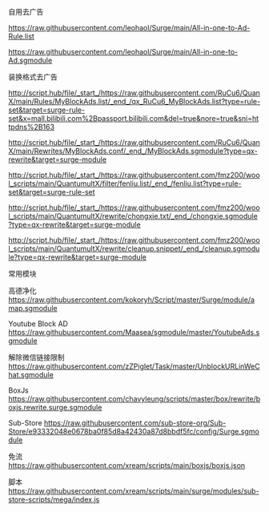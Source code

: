 自用去广告

https://raw.githubusercontent.com/leohaol/Surge/main/All-in-one-to-Ad-Rule.list

https://raw.githubusercontent.com/leohaol/Surge/main/All-in-one-to-Ad.sgmodule

装换格式去广告

http://script.hub/file/_start_/https://raw.githubusercontent.com/RuCu6/QuanX/main/Rules/MyBlockAds.list/_end_/qx_RuCu6_MyBlockAds.list?type=rule-set&target=surge-rule-set&x=mall.bilibili.com%2Bpassport.bilibili.com&del=true&nore=true&sni=httpdns%2B163

http://script.hub/file/_start_/https://raw.githubusercontent.com/RuCu6/QuanX/main/Rewrites/MyBlockAds.conf/_end_/MyBlockAds.sgmodule?type=qx-rewrite&target=surge-module

http://script.hub/file/_start_/https://raw.githubusercontent.com/fmz200/wool_scripts/main/QuantumultX/filter/fenliu.list/_end_/fenliu.list?type=rule-set&target=surge-rule-set

http://script.hub/file/_start_/https://raw.githubusercontent.com/fmz200/wool_scripts/main/QuantumultX/rewrite/chongxie.txt/_end_/chongxie.sgmodule?type=qx-rewrite&target=surge-module

http://script.hub/file/_start_/https://raw.githubusercontent.com/fmz200/wool_scripts/main/QuantumultX/rewrite/cleanup.snippet/_end_/cleanup.sgmodule?type=qx-rewrite&target=surge-module

常用模块

高德净化 
https://raw.githubusercontent.com/kokoryh/Script/master/Surge/module/amap.sgmodule

Youtube Block AD
https://raw.githubusercontent.com/Maasea/sgmodule/master/YoutubeAds.sgmodule


解除微信链接限制
https://raw.githubusercontent.com/zZPiglet/Task/master/UnblockURLinWeChat.sgmodule

BoxJs
https://raw.githubusercontent.com/chavyleung/scripts/master/box/rewrite/boxjs.rewrite.surge.sgmodule

Sub-Store
https://raw.githubusercontent.com/sub-store-org/Sub-Store/e93332048e0678ba0f85d8a42430a87d8bbdf5fc/config/Surge.sgmodule

免流 
https://raw.githubusercontent.com/xream/scripts/main/boxjs/boxjs.json

脚本
https://raw.githubusercontent.com/xream/scripts/main/surge/modules/sub-store-scripts/mega/index.js



